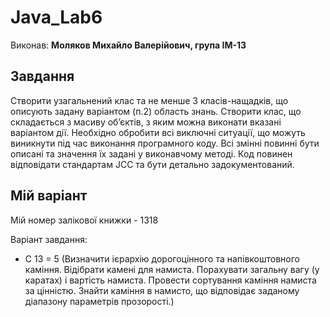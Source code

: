 # Java_Lab6
Виконав: **Моляков Михайло Валерійович, група ІМ-13**
## Завдання
Створити узагальнений клас та не менше 3 класів-нащадків, що описують задану
варіантом (п.2) область знань. Створити клас, що складається з масиву об’єктів, з
яким можна виконати вказані варіантом дії. Необхідно обробити всі виключні
ситуації, що можуть виникнути під час виконання програмного коду. Всі змінні
повинні бути описані та значення їх задані у виконавчому методі. Код повинен
відповідати стандартам JCC та бути детально задокументований.
## Мій варіант
Мій номер залікової книжки - 1318 <br>

Варіант завдання:
- С 13 = 5 (Визначити ієрархію дорогоцінного та напівкоштовного каміння. Відібрати
камені для намиста. Порахувати загальну вагу (у каратах) і вартість намиста.
Провести сортування каміння намиста за цінністю. Знайти каміння в намисто,
що відповідає заданому діапазону параметрів прозорості.) <br>
